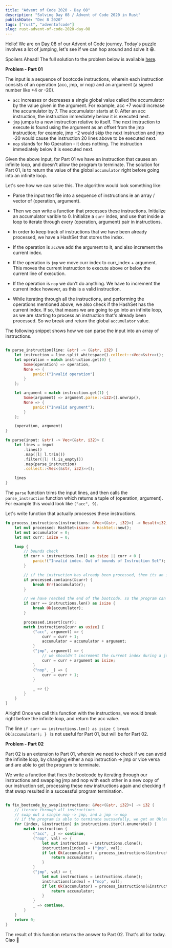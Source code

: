 ```yaml
---
title: "Advent of Code 2020 - Day 08"
description: "Solving Day 08 / Advent of Code 2020 in Rust"
publishDate: "Dec 8 2020"
tags: ["rust", "adventofcode"]
slug: rust-advent-of-code-2020-day-08
---
```


Hello! We are on [Day 08](https://adventofcode.com/2020/day/8) of our Advent of Code journey. Today's puzzle involves a lot of jumping, let's see if we can hop around and solve it 😀.

Spoilers Ahead! The full solution to the problem below is available [here](https://www.github.com/Shriram-Balaji/rust-advent-of-code-2020/tree/main/day-08%2Fsrc%2Fmain.rs).

**Problem - Part 01**

The input is a sequence of bootcode instructions, wherein each instruction consists of an operation (acc, jmp, or nop) and an argument (a signed number like +4 or -20).

- `acc` increases or decreases a single global value called the accumulator by the value given in the argument. For example, acc +7 would increase the accumulator by 7. The accumulator starts at 0. After an acc instruction, the instruction immediately below it is executed next.
- `jmp` jumps to a new instruction relative to itself. The next instruction to execute is found using the argument as an offset from the jmp instruction; for example, jmp +2 would skip the next instruction and jmp -20 would cause the instruction 20 lines above to be executed next.
- `nop` stands for No Operation - it does nothing. The instruction immediately below it is executed next.

Given the above input, for Part 01 we have an instruction that causes an infinite loop, and doesn't allow the program to terminate. The solution for Part 01, is to return the value of the global `accumulator` right before going into an infinite loop.

Let's see how we can solve this. The algorithm would look something like:

- Parse the input text file into a sequence of instructions ie an array / vector of (operation, argument).

- Then we can write a function that processes these instructions. Initialize an accumulator varible to 0. Initialize a `curr` index, and use that inside a loop to iterate through every (operation, argument) pair in instructions.

- In order to keep track of instructions that we have been already processed, we have a HashSet that stores the index.

- If the operation is `acc`we add the argument to it, and also increment the current index.

- If the operation is `jmp` we move curr index to curr_index + argument. This moves the current instruction to execute above or below the current line of execution.

- If the operation is `nop` we don't do anything. We have to increment the current index however, as this is a valid instruction.

- While iterating through all the instructions, and performing the operations mentioned above, we also check if the HashSet has the current index. If so, that means we are going to go into an infinite loop, as we are starting to process an instruction that's already been processed. So we break and return the global `accumulator` value.

The following snippet shows how we can parse the input into an array of instructions.

```rust

fn parse_instruction(line: &str) -> (&str, i32) {
    let instruction = line.split_whitespace().collect::<Vec<&str>>();
    let operation = match instruction.get(0) {
        Some(operation) => operation,
        None => {
            panic!("Invalid operation")
        }
    };

    let argument = match instruction.get(1) {
        Some(argument) => argument.parse::<i32>().unwrap(),
        None => {
            panic!("Invalid argument");
        }
    };

    (operation, argument)
}

fn parse(input: &str) -> Vec<(&str, i32)> {
    let lines = input
        .lines()
        .map(|l| l.trim())
        .filter(|l| !l.is_empty())
        .map(parse_instruction)
        .collect::<Vec<(&str, i32)>>();

    lines
}

```

The `parse` function trims the input lines, and then calls the `parse_instruction` function which returns a tuple of (operation, argument). For example this would look like `("acc", 9)`.

Let's write function that actually processes these instructions.

```rust
fn process_instructions(instructions: &Vec<(&str, i32)>) -> Result<i32, i32> {
    let mut processed: HashSet<isize> = HashSet::new();
    let mut accumulator = 0;
    let mut curr: isize = 0;

    loop {
        // bounds check
        if curr > instructions.len() as isize || curr < 0 {
            panic!("Invalid index. Out of bounds of Instruction Set");
        }

        // if the instruction has already been processed, then its an infinite loop. So break with an error, with the acc's value
        if processed.contains(&curr) {
            break Err(accumulator);
        }

        // we have reached the end of the bootcode. so the program can terminate.
        if curr == instructions.len() as isize {
            break Ok(accumulator);
        }

        processed.insert(curr);
        match instructions[curr as usize] {
            ("acc", argument) => {
                curr = curr + 1;
                accumulator = accumulator + argument;
            }
            ("jmp", argument) => {
                // we shouldn't increment the current index during a jump, so we decrement it by 1, before adding the argument.
                curr = curr + argument as isize;
            }
            ("nop", _) => {
                curr = curr + 1;
            }

            _ => {}
        }
    }
}

```

Alright! Once we call this function with the instructions, we would break right before the infinite loop, and return the acc value.

The line `if curr == instructions.len() as isize {
            break Ok(accumulator);
        }
` is not useful for Part 01, but will be for Part 02.

**Problem - Part 02**

Part 02 is an extension to Part 01, wherein we need to check if we can avoid the infinite loop, by changing either a nop instruction -> jmp or vice versa and are able to get the program to terminate.

We write a function that fixes the bootcode by iterating through our instructions and swapping jmp and nop with each other in a new copy of our instruction set, processing these new instructions again and checking if that swap resulted in a successful program termination.

```rust

fn fix_bootcode_by_swap(instructions: &Vec<(&str, i32)>) -> i32 {
    // iterate through all instructions
    // swap out a single nop -> jmp, and a jmp -> nop
    // if the program is able to terminate sucssefully, we get an Ok(acc) with the accumulator value.
    for (index, &instruction) in instructions.iter().enumerate() {
        match instruction {
            ("acc", _) => continue,
            ("nop", val) => {
                let mut instructions = instructions.clone();
                instructions[index] = ("jmp", val);
                if let Ok(accumulator) = process_instructions(&instructions) {
                    return accumulator;
                }
            }
            ("jmp", val) => {
                let mut instructions = instructions.clone();
                instructions[index] = ("nop", val);
                if let Ok(accumulator) = process_instructions(&instructions) {
                    return accumulator;
                }
            }
            _ => continue,
        }
    }
    return 0;
}

```

The result of this function returns the answer to Part 02. That's all for today. Ciao 👋
